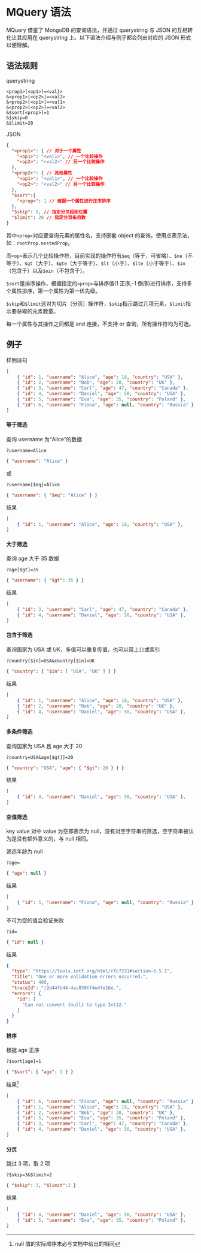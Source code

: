 # MQuery 语法

MQuery 借鉴了 MongoDB 的查询语法，并通过 querystring 与 JSON 的互相转化让其应用在 querystring 上。以下语法介绍与例子都会列出对应的 JSON 形式以便理解。

## 语法规则

querystring

```
<prop1>[<op1>]=<val1>
&<prop1>[<op2>]=<val2>
&<prop2>[<op1>]=<val1>
&<prop2>[<op2>]=<val2>
&$sort[<prop>]=1
&$skip=0
&$limit=20
```

JSON

```JSON
{
  "<prop1>": { // 对于一个属性
    "<op1>": "<val1>", // 一个比较操作
    "<op2>": "<val2>" // 另一个比较操作
  },
  "<prop2>": { // 其他属性
    "<op1>": "<val1>", // 一个比较操作
    "<op2>": "<val2>" // 另一个比较操作
  },
  "$sort":{
    "<prop>": 1 // 根据一个属性进行正序排序
  },
  "$skip": 0, // 指定分页起始位置
  "$limit": 20 // 指定分页条目数
}
```

其中`<prop>`对应要查询元素的属性名，支持嵌套 object 的查询，使用点表示法，如：`rootProp.nestedProp`。

而`<op>`表示几个比较操作符，目前实现的操作符有`$eq`（等于，可省略）、`$ne`（不等于）、`$gt`（大于）、`$gte`（大于等于）、`$lt`（小于）、`$lte`（小于等于）、`$in`（包含于）以及`$nin`（不包含于）。

`$sort`是排序操作，根据指定的`<prop>`与排序值(1 正序,-1 倒序)进行排序，支持多个属性排序，第一个属性为第一优先级。

`$skip`和`$limit`这对为切片（分页）操作符，`$skip`指示跳过几项元素，`$limit`指示要获取的元素数量。

每一个属性与其操作之间都是 and 连接，不支持 or 查询，所有操作符均为可选。

## 例子

样例诗句

```JSON
[
    { "id": 1, "username": "Alice", "age": 18, "country": "USA" },
    { "id": 2, "username": "Bob", "age": 20, "country": "UK" },
    { "id": 3, "username": "Carl", "age": 47, "country": "Canada" },
    { "id": 4, "username": "Daniel", "age": 50, "country": "USA" },
    { "id": 5, "username": "Eva", "age": 35, "country": "Poland" },
    { "id": 6, "username": "Fiona", "age": null, "country": "Russia" },
]
```

#### 等于筛选

查询 username 为“Alice”的数据

```
?username=Alice
```

```JSON
{ "username": "Alice" }
```

或

```
?username[$eq]=Alice
```

```JSON
{ "username": { "$eq": "Alice" } }
```

结果

```JSON
[
    { "id": 1, "username": "Alice", "age": 18, "country": "USA" },
]
```

#### 大于筛选

查询 age 大于 35 数据

```
?age[$gt]=35
```

```JSON
{ "username": { "$gt": 35 } }
```

结果

```JSON
[
    { "id": 3, "username": "Carl", "age": 47, "country": "Canada" },
    { "id": 4, "username": "Daniel", "age": 50, "country": "USA" },
]
```

#### 包含于筛选

查询国家为 USA 或 UK，多值可以重复传值，也可以带上`[]`或索引

`?country[$in]=USA&country[$in]=UK`

```JSON
{ "country": { "$in": [ "USA", "UK" ] } }
```

结果

```JSON
[
    { "id": 1, "username": "Alice", "age": 18, "country": "USA" },
    { "id": 2, "username": "Bob", "age": 20, "country": "UK" },
    { "id": 4, "username": "Daniel", "age": 50, "country": "USA" },
]
```

#### 多条件筛选

查询国家为 USA 且 age 大于 20

`?country=USA&age[$gt]]=20`

```JSON
{ "country": "USA", "age": { "$gt": 20 } } }
```

结果

```JSON
[
    { "id": 4, "username": "Daniel", "age": 50, "country": "USA" },
]
```

#### 空值筛选

key value 对中 value 为空即表示为 null，没有对空字符串的筛选，空字符串被认为是没有额外意义的，与 null 相同。

筛选年龄为 null

`?age=`

```JSON
{ "age": null }
```

结果

```JSON
[
    { "id": 5, "username": "Fiona", "age": null, "country": "Russia" },
]
```

不可为空的值会验证失败

`?id=`

```JSON
{ "id": null }
```

结果

```JSON
{
  "type": "https://tools.ietf.org/html/rfc7231#section-6.5.1",
  "title": "One or more validation errors occurred.",
  "status": 400,
  "traceId": "|2d44fb44-4ac839ff4e4fe16e.",
  "errors": {
    "id": [
      "Can not convert {null} to type Int32."
    ]
  }
}
```

#### 排序

根据 age 正序

`?$sort[age]=1`

```JSON
{ "$sort": { "age": 1 } }
```

结果[^1]

```JSON
[
    { "id": 6, "username": "Fiona", "age": null, "country": "Russia" },
    { "id": 1, "username": "Alice", "age": 18, "country": "USA" },
    { "id": 2, "username": "Bob", "age": 20, "country": "UK" },
    { "id": 5, "username": "Eva", "age": 35, "country": "Poland" },
    { "id": 3, "username": "Carl", "age": 47, "country": "Canada" },
    { "id": 4, "username": "Daniel", "age": 50, "country": "USA" },
]
```

[^1]: null 值的实际顺序未必与文档中给出的相同

#### 分页

跳过 3 项，取 2 项

`?$skip=3&$limit=2`

```JSON
{ "$skip": 3, "$limit":2 }
```

结果

```JSON
[
    { "id": 4, "username": "Daniel", "age": 50, "country": "USA" },
    { "id": 5, "username": "Eva", "age": 35, "country": "Poland" },
]
```
